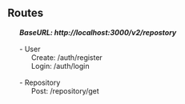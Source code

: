 ## Routes

<ul style="list-style: none; display: flex; flex-direction: column; gap: 1rem">
    <h5 style="margin: 0">BaseURL: <span>http://localhost:3000/v2/repostory</span></h5>
    <li>
        - User
        <ul style="list-style: none;">
            <li>Create: /auth/register</li>
            <li>Login: /auth/login</li>
        </ul>
    </li>
    <li>
        - Repository
        <ul style="list-style: none;">
            <li>Post: /repository/get</li>
        </ul>
    </li>
</ul>